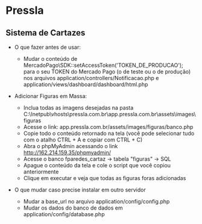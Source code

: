 # Pressla
## Sistema de Cartazes

* O que fazer antes de usar:

	* Mudar o conteúdo de MercadoPago\SDK::setAccessToken('TOKEN_DE_PRODUCAO'); para o seu TOKEN do Mercado Pago (o de teste ou o de produção) nos arquivos application/controllers/Notificacao.php e application/views/dashboard/dashboard/html.php


* Adicionar Figuras em Massa:

	* Inclua todas as imagens desejadas na pasta C:\Inetpub\vhosts\pressla.com.br\app.pressla.com.br\assets\images\figuras
	* Acesse o link: app.pressla.com.br/assets/images/figuras/banco.php
	* Copie todo o conteúdo retornado na tela (você pode selecionar tudo com o atalho CTRL + A e copiar com CTRL + C)
	* Abra o phpMyAdmin acessando o link http://162.214.159.35/phpmyadmin/
	* Acesse o banco fparedes_cartaz -> tabela "figuras" -> SQL
	* Apague o conteúdo da tela e cole o script que você copiou anteriormente
	* Clique em executar e veja que todas as figuras foras adicionadas



* O que mudar caso precise instalar em outro servidor

	* Mudar a base_url no arquivo application/config/config.php
	* Mudar os dados do banco de dados em application/config/database.php

